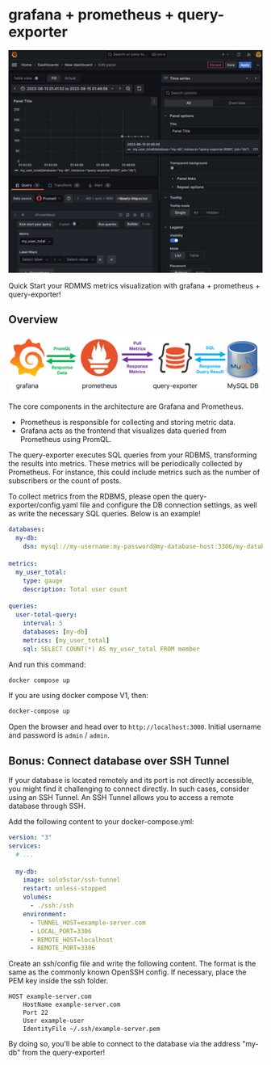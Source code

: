 # grafana + prometheus + query-exporter

![screenshot](./images/screenshot.png)

Quick Start your RDMMS metrics visualization with grafana + prometheus + query-exporter!

## Overview

![architecture](./images/architecture.png)

The core components in the architecture are Grafana and Prometheus.

* Prometheus is responsible for collecting and storing metric data.
* Grafana acts as the frontend that visualizes data queried from Prometheus using PromQL.

The query-exporter executes SQL queries from your RDBMS, transforming the results into metrics. These metrics will be periodically collected by Prometheus. For instance, this could include metrics such as the number of subscribers or the count of posts.

To collect metrics from the RDBMS, please open the query-exporter/config.yaml file and configure the DB connection settings, as well as write the necessary SQL queries. Below is an example!

```yaml
databases:
  my-db:
    dsn: mysql://my-username:my-password@my-database-host:3306/my-database

metrics:
  my_user_total:
    type: gauge
    description: Total user count

queries:
  user-total-query:
    interval: 5
    databases: [my-db]
    metrics: [my_user_total]
    sql: SELECT COUNT(*) AS my_user_total FROM member
```

And run this command:
```bash
docker compose up
```
If you are using docker compose V1, then:
```bash
docker-compose up
```

Open the browser and head over to `http://localhost:3000`. Initial username and password is `admin` / `admin`.


## Bonus: Connect database over SSH Tunnel

If your database is located remotely and its port is not directly accessible, you might find it challenging to connect directly. In such cases, consider using an SSH Tunnel. An SSH Tunnel allows you to access a remote database through SSH.

Add the following content to your docker-compose.yml:
```yaml
version: "3"
services:
  # ...

  my-db:
    image: solo5star/ssh-tunnel
    restart: unless-stopped
    volumes:
      - ./ssh:/ssh
    environment:
      - TUNNEL_HOST=example-server.com
      - LOCAL_PORT=3306
      - REMOTE_HOST=localhost
      - REMOTE_PORT=3306
```

Create an ssh/config file and write the following content. The format is the same as the commonly known OpenSSH config. If necessary, place the PEM key inside the ssh folder.

```
HOST example-server.com
    HostName example-server.com
    Port 22
    User example-user
    IdentityFile ~/.ssh/example-server.pem
```

By doing so, you'll be able to connect to the database via the address "my-db" from the query-exporter!

